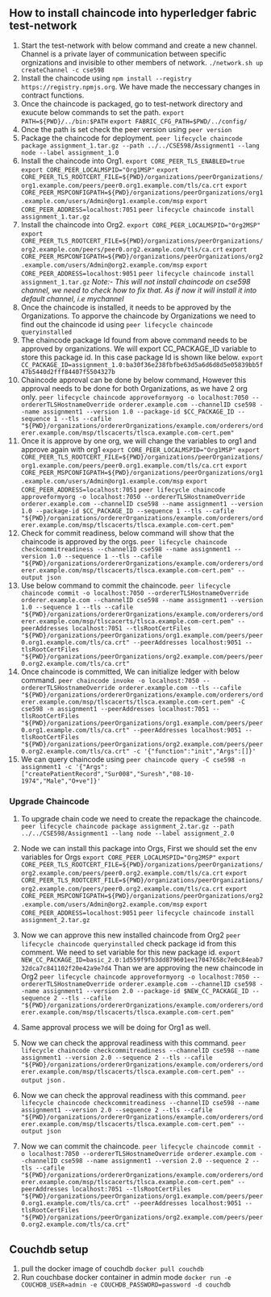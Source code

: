 ## How to install chaincode into hyperledger fabric test-network
1. Start the test-network with below command and create a new channel. Channel is a private layer of communication between specific orgnizations and invisible to other members of network.
`./network.sh up createChannel -c cse598`
2. Install the chaincode using `npm install --registry https://registry.npmjs.org`. We have made the neccessary changes in contract functions.
3. Once the chaincode is packaged, go to test-network directory and exucute below commands to set the path.
`export PATH=${PWD}/../bin:$PATH`
`export FABRIC_CFG_PATH=$PWD/../config/`
4. Once the path is set check the peer version using `peer version`
5. Package the chaincode for deployment.
`peer lifecycle chaincode package assignment_1.tar.gz --path ../../CSE598/Assignment1 --lang node --label assignment_1.0`
6. Install the chaincode into Org1. 
`export CORE_PEER_TLS_ENABLED=true`
`export CORE_PEER_LOCALMSPID="Org1MSP"`
`export CORE_PEER_TLS_ROOTCERT_FILE=${PWD}/organizations/peerOrganizations/org1.example.com/peers/peer0.org1.example.com/tls/ca.crt`
`export CORE_PEER_MSPCONFIGPATH=${PWD}/organizations/peerOrganizations/org1.example.com/users/Admin@org1.example.com/msp`
`export CORE_PEER_ADDRESS=localhost:7051`
`peer lifecycle chaincode install assignment_1.tar.gz`
7. Install the chaincode into Org2.
`export CORE_PEER_LOCALMSPID="Org2MSP"`
`export CORE_PEER_TLS_ROOTCERT_FILE=${PWD}/organizations/peerOrganizations/org2.example.com/peers/peer0.org2.example.com/tls/ca.crt`
`export CORE_PEER_MSPCONFIGPATH=${PWD}/organizations/peerOrganizations/org2.example.com/users/Admin@org2.example.com/msp`
`export CORE_PEER_ADDRESS=localhost:9051`
`peer lifecycle chaincode install assignment_1.tar.gz`
*Note:- This will not install chaincode on cse598 channel, we need to check how to fix that. As if now it will install it into default channel, i.e mychannel*
8. Once the chaincode is installed, it needs to be approved by the Organizations. To apporve the chaincode by Organizations we need to find out the chaincode id using `peer lifecycle chaincode queryinstalled`
9. The chaincode package Id found from above command needs to be approved by organizations. We will export CC_PACKAGE_ID variable to store this package id. In this case package Id is shown like below.
`export CC_PACKAGE_ID=assignment_1.0:ba30f36e238fbfbe63d5a6d6d8d5e05839bb5f47b5440d2fff84407f5504327b`
10. Chaincode approval can be done by below command, However this approval needs to be done for both Organizations, as we have 2 org only.
`peer lifecycle chaincode approveformyorg -o localhost:7050 --ordererTLSHostnameOverride orderer.example.com --channelID cse598 --name assignment1 --version 1.0 --package-id $CC_PACKAGE_ID --sequence 1 --tls --cafile "${PWD}/organizations/ordererOrganizations/example.com/orderers/orderer.example.com/msp/tlscacerts/tlsca.example.com-cert.pem"`
11. Once it is approve by one org, we will change the variables to org1 and approve again with org1
`export CORE_PEER_LOCALMSPID="Org1MSP"`
`export CORE_PEER_TLS_ROOTCERT_FILE=${PWD}/organizations/peerOrganizations/org1.example.com/peers/peer0.org1.example.com/tls/ca.crt`
`export CORE_PEER_MSPCONFIGPATH=${PWD}/organizations/peerOrganizations/org1.example.com/users/Admin@org1.example.com/msp`
`export CORE_PEER_ADDRESS=localhost:7051`
`peer lifecycle chaincode approveformyorg -o localhost:7050 --ordererTLSHostnameOverride orderer.example.com --channelID cse598 --name assignment1 --version 1.0 --package-id $CC_PACKAGE_ID --sequence 1 --tls --cafile "${PWD}/organizations/ordererOrganizations/example.com/orderers/orderer.example.com/msp/tlscacerts/tlsca.example.com-cert.pem"`
12. Check for commit readiness, below command will show that the chaincode is approved by the orgs.
`peer lifecycle chaincode checkcommitreadiness --channelID cse598 --name assignment1 --version 1.0 --sequence 1 --tls --cafile "${PWD}/organizations/ordererOrganizations/example.com/orderers/orderer.example.com/msp/tlscacerts/tlsca.example.com-cert.pem" --output json`
13. Use below command to commit the chaincode.
`peer lifecycle chaincode commit -o localhost:7050 --ordererTLSHostnameOverride orderer.example.com --channelID cse598 --name assignment1 --version 1.0 --sequence 1 --tls --cafile "${PWD}/organizations/ordererOrganizations/example.com/orderers/orderer.example.com/msp/tlscacerts/tlsca.example.com-cert.pem" --peerAddresses localhost:7051 --tlsRootCertFiles "${PWD}/organizations/peerOrganizations/org1.example.com/peers/peer0.org1.example.com/tls/ca.crt" --peerAddresses localhost:9051 --tlsRootCertFiles "${PWD}/organizations/peerOrganizations/org2.example.com/peers/peer0.org2.example.com/tls/ca.crt"`
14. Once chaincode is committed, We can initialize ledger with below command.
`peer chaincode invoke -o localhost:7050 --ordererTLSHostnameOverride orderer.example.com --tls --cafile "${PWD}/organizations/ordererOrganizations/example.com/orderers/orderer.example.com/msp/tlscacerts/tlsca.example.com-cert.pem" -C cse598 -n assignment1 --peerAddresses localhost:7051 --tlsRootCertFiles "${PWD}/organizations/peerOrganizations/org1.example.com/peers/peer0.org1.example.com/tls/ca.crt" --peerAddresses localhost:9051 --tlsRootCertFiles "${PWD}/organizations/peerOrganizations/org2.example.com/peers/peer0.org2.example.com/tls/ca.crt" -c '{"function":"init","Args":[]}'`
15. We can query chaincode using `peer chaincode query -C cse598 -n assignment1 -c '{"Args":["createPatientRecord","Sur008","Suresh","08-10-1974","Male","O+ve"]}'`

 ### Upgrade Chaincode
 1. To upgrade chain code we need to create the repackage the chaincode.
 `peer lifecycle chaincode package assignment_2.tar.gz --path ../../CSE598/Assignment1 --lang node --label assignment_2.0`
 2. Node we can install this package into Orgs, First we should set the env variables for Orgs
 `export CORE_PEER_LOCALMSPID="Org2MSP"`
`export CORE_PEER_TLS_ROOTCERT_FILE=${PWD}/organizations/peerOrganizations/org2.example.com/peers/peer0.org2.example.com/tls/ca.crt`
`export CORE_PEER_TLS_ROOTCERT_FILE=${PWD}/organizations/peerOrganizations/org2.example.com/peers/peer0.org2.example.com/tls/ca.crt`
`export CORE_PEER_MSPCONFIGPATH=${PWD}/organizations/peerOrganizations/org2.example.com/users/Admin@org2.example.com/msp`
`export CORE_PEER_ADDRESS=localhost:9051`
 `peer lifecycle chaincode install assignment_2.tar.gz`
 2. Now we can approve this new installed chaincode from Org2
 `peer lifecycle chaincode queryinstalled` check package id from this comment.
 We need to set variable for this new package id.
 `export NEW_CC_PACKAGE_ID=basic_2.0:1d559f9fb3dd879601ee17047658c7e0c84eab732dca7c841102f20e42a9e7d4`
 Than we are approving the new chaincode in Org2
 `peer lifecycle chaincode approveformyorg -o localhost:7050 --ordererTLSHostnameOverride orderer.example.com --channelID cse598 --name assignment1 --version 2.0 --package-id $NEW_CC_PACKAGE_ID --sequence 2 --tls --cafile "${PWD}/organizations/ordererOrganizations/example.com/orderers/orderer.example.com/msp/tlscacerts/tlsca.example.com-cert.pem"`
 3. Same approval process we will be doing for Org1 as well.

 4. Now we can check the approval readiness with this command.
 `peer lifecycle chaincode checkcommitreadiness --channelID cse598 --name assignment1 --version 2.0 --sequence 2 --tls --cafile "${PWD}/organizations/ordererOrganizations/example.com/orderers/orderer.example.com/msp/tlscacerts/tlsca.example.com-cert.pem" --output json`
.

 4. Now we can check the approval readiness with this command.
 `peer lifecycle chaincode checkcommitreadiness --channelID cse598 --name assignment1 --version 2.0 --sequence 2 --tls --cafile "${PWD}/organizations/ordererOrganizations/example.com/orderers/orderer.example.com/msp/tlscacerts/tlsca.example.com-cert.pem" --output json`
 5. Now we can commit the chaincode.
 `peer lifecycle chaincode commit -o localhost:7050 --ordererTLSHostnameOverride orderer.example.com --channelID cse598 --name assignment1 --version 2.0 --sequence 2 --tls --cafile "${PWD}/organizations/ordererOrganizations/example.com/orderers/orderer.example.com/msp/tlscacerts/tlsca.example.com-cert.pem" --peerAddresses localhost:7051 --tlsRootCertFiles "${PWD}/organizations/peerOrganizations/org1.example.com/peers/peer0.org1.example.com/tls/ca.crt" --peerAddresses localhost:9051 --tlsRootCertFiles "${PWD}/organizations/peerOrganizations/org2.example.com/peers/peer0.org2.example.com/tls/ca.crt"`

 ## Couchdb setup
 1. pull the docker image of couchdb `docker pull couchdb`
 2. Run couchbase docker container in admin mode
 `docker run -e COUCHDB_USER=admin -e COUCHDB_PASSWORD=password -d couchdb`